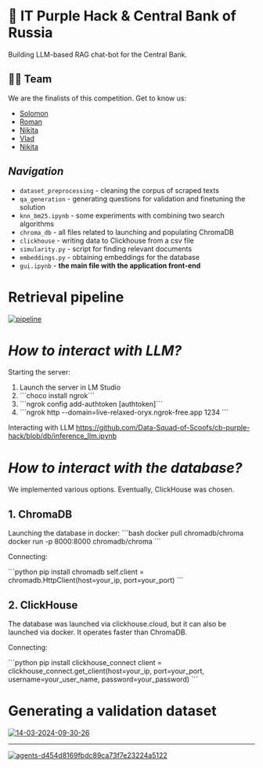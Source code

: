 # 🤖 IT Purple Hack & Central Bank of Russia
Building LLM-based RAG chat-bot for the Central Bank.

## 🦸‍♂️ Team
We are the finalists of this competition. 
Get to know us:
- [Solomon](https://github.com/veidlink)
- [Roman](https://github.com/gblssroman)
- [Nikita](https://github.com/qdzzzxc)
- [Vlad](https://github.com/vladik-pwnz)
- [Nikita](https://github.com/AnalyseOptimize)

## ***Navigation***
- `dataset_preprocessing` - cleaning the corpus of scraped texts
- `qa_generation` - generating questions for validation and finetuning the solution
- `knn_bm25.ipynb` - some experiments with combining two search algorithms
- `chroma_db` - all files related to launching and populating ChromaDB
- `clickhouse` - writing data to Clickhouse from a csv file
- `simularity.py` - script for finding relevant documents
- `embeddings.py` - obtaining embeddings for the database
- `gui.ipynb` - **the main file with the application front-end**
# Retrieval pipeline

[![pipeline](https://i.ibb.co/0h0h1Jm/pipeline.jpg)](https://ibb.co/hDGDr8L)

# ***How to interact with LLM?***

Starting the server:
1. Launch the server in LM Studio
2. \`\`\`choco install ngrok\`\`\`
3. \`\`\`ngrok config add-authtoken [authtoken]\`\`\`
4. \`\`\`ngrok http --domain=live-relaxed-oryx.ngrok-free.app 1234 \`\`\`

Interacting with LLM 
https://github.com/Data-Squad-of-Scoofs/cb-purple-hack/blob/db/inference_llm.ipynb

# ***How to interact with the database?***

We implemented various options. Eventually, ClickHouse was chosen.

## 1. ChromaDB

Launching the database in docker:
\`\`\`bash
docker pull chromadb/chroma
docker run -p 8000:8000 chromadb/chroma
\`\`\`

Connecting:

\`\`\`python
pip install chromadb
self.client = chromadb.HttpClient(host=your_ip, port=your_port)
\`\`\`

## 2. ClickHouse

The database was launched via clickhouse.cloud, but it can also be launched via docker.
It operates faster than ChromaDB.

Connecting:

\`\`\`python
pip install clickhouse_connect
client = clickhouse_connect.get_client(host=your_ip, port=your_port, username=your_user_name, password=your_password)
\`\`\`

# Generating a validation dataset

[![14-03-2024-09-30-26](https://i.ibb.co/QjqgYjf/14-03-2024-09-30-26.png)](https://ibb.co/TqnfPqk)

------

[![agents-d454d8169fbdc89ca73f7e23224a5122](https://i.ibb.co/k3fQFx5/agents-d454d8169fbdc89ca73f7e23224a5122.png)](https://ibb.co/mvw67Gb)
